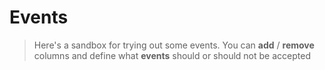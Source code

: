 # Events
> Here's a sandbox for trying out some events. You can **add** / **remove** columns and define what **events** should or should not be accepted

<doc-example title="Events" file="events" />
